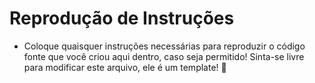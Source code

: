 # Reprodução de Instruções
- Coloque quaisquer instruções necessárias para reproduzir o código fonte que você criou aqui dentro, caso seja permitido! Sinta-se livre para modificar este arquivo, ele é um template! 🤩
